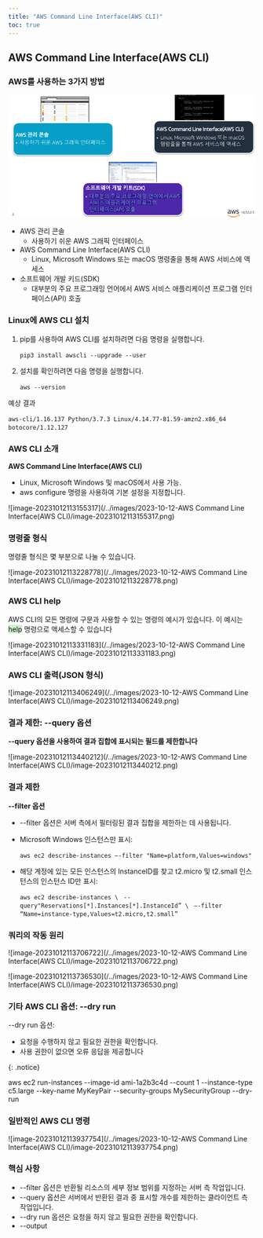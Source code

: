```yaml
---
title: "AWS Command Line Interface(AWS CLI)"
toc: true
---
```


## AWS Command Line Interface(AWS CLI)



### AWS를 사용하는 3가지 방법

![image-20231012111629996](/../images/Untitled/image-20231012111629996.png)

- AWS 관리 콘솔
  -  사용하기 쉬운 AWS 그래픽 인터페이스
- AWS Command Line Interface(AWS CLI)
  - Linux, Microsoft Windows 또는 macOS 명령줄을 통해 AWS 서비스에 액세스
- 소프트웨어  개발 키드(SDK)
  - 대부분의 주요 프로그래밍 언어에서 AWS 서비스 애플리케이션 프로그램 인터페이스(API) 호출

### Linux에 AWS CLI 설치

1. pip를 사용하여 AWS CLI를 설치하려면 다음 명령을 실행합니다.

   `pip3 install awscli --upgrade --user`

2. 설치를 확인하려면 다음 명령을 실행합니다.

   `aws --version`

예상 결과

`aws-cli/1.16.137 Python/3.7.3 Linux/4.14.77-81.59-amzn2.x86_64 botocore/1.12.127`

### AWS CLI 소개

**AWS Command Line Interface(AWS CLI)**

- Linux, Microsoft Windows 및 macOS에서 사용 가능.
- aws configure 명령을 사용하여 기본 설정을 지정합니다.

![image-20231012113155317](/../images/2023-10-12-AWS Command Line Interface(AWS CLI)/image-20231012113155317.png)

### 명령줄 형식

명령줄 형식은 몇 부분으로 나눌 수 있습니다.

![image-20231012113228778](/../images/2023-10-12-AWS Command Line Interface(AWS CLI)/image-20231012113228778.png)

### AWS CLI help

AWS CLI의 모든 명령에 구문과 사용할 수 있는 명령의 예시가 있습니다. 이 예시는 <span style="background-color:#cceecc">help</span> 명령으로 액세스할 수 있습니다

![image-20231012113331183](/../images/2023-10-12-AWS Command Line Interface(AWS CLI)/image-20231012113331183.png)

### AWS CLI 출력(JSON 형식)

![image-20231012113406249](/../images/2023-10-12-AWS Command Line Interface(AWS CLI)/image-20231012113406249.png)

###  결과 제한: --query 옵션

**--query 옵션을 사용하여 결과 집합에 표시되는 필드를 제한합니다**

![image-20231012113440212](/../images/2023-10-12-AWS Command Line Interface(AWS CLI)/image-20231012113440212.png)

### 결과 제한

**--filter 옵션**

- --filter 옵션은 서버 측에서 필터링된 결과 집합을 제한하는 데 사용됩니다.

- Microsoft Windows 인스턴스만 표시:

  `aws ec2 describe-instances –-filter "Name=platform,Values=windows"`

- 해당 계정에 있는 모든 인스턴스의 InstanceID를 찾고 t2.micro 및 t2.small 인스턴스의 인스턴스 ID만 표시:

  `aws ec2 describe-instances \ `
  `--query"Reservations[*].Instances[*].InstanceId” \ `
  `–-filter “Name=instance-type,Values=t2.micro,t2.small”`

### 쿼리의 작동 원리

![image-20231012113706722](/../images/2023-10-12-AWS Command Line Interface(AWS CLI)/image-20231012113706722.png)

![image-20231012113736530](/../images/2023-10-12-AWS Command Line Interface(AWS CLI)/image-20231012113736530.png)

### 기타 AWS CLI 옵션: --dry run

--dry run 옵션:

- 요청을 수행하지 않고 필요한 권한을 확인합니다. 
-  사용 권한이 없으면 오류 응답을 제공합니다

{: .notice}

aws ec2 run-instances --image-id ami-1a2b3c4d 
--count 1 
--instance-type c5.large --key-name MyKeyPair 
--security-groups MySecurityGroup --dry-run

### 일반적인 AWS CLI 명령

![image-20231012113937754](/../images/2023-10-12-AWS Command Line Interface(AWS CLI)/image-20231012113937754.png)

### 핵심 사항

- --filter 옵션은 반환될 리소스의 세부 정보 범위를 지정하는 서버 측 작업입니다. 
-  --query 옵션은 서버에서 반환된 결과 중 표시할 개수를 제한하는 클라이언트 측 작업입니다.
-  --dry run 옵션은 요청을 하지 않고 필요한 권한을 확인합니다.  
- --output